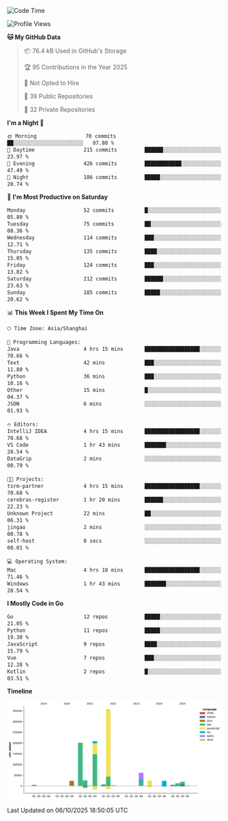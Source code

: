<!--START_SECTION:waka-->
![Code Time](http://img.shields.io/badge/Code%20Time-4%2C475%20hrs%2055%20mins-blue)

![Profile Views](http://img.shields.io/badge/Profile%20Views-0-blue)

**🐱 My GitHub Data** 

> 📦 76.4 kB Used in GitHub's Storage 
 > 
> 🏆 95 Contributions in the Year 2025
 > 
> 🚫 Not Opted to Hire
 > 
> 📜 39 Public Repositories 
 > 
> 🔑 32 Private Repositories 
 > 
**I'm a Night 🦉** 

```text
🌞 Morning                70 commits          ██░░░░░░░░░░░░░░░░░░░░░░░   07.80 % 
🌆 Daytime                215 commits         ██████░░░░░░░░░░░░░░░░░░░   23.97 % 
🌃 Evening                426 commits         ████████████░░░░░░░░░░░░░   47.49 % 
🌙 Night                  186 commits         █████░░░░░░░░░░░░░░░░░░░░   20.74 % 
```
📅 **I'm Most Productive on Saturday** 

```text
Monday                   52 commits          █░░░░░░░░░░░░░░░░░░░░░░░░   05.80 % 
Tuesday                  75 commits          ██░░░░░░░░░░░░░░░░░░░░░░░   08.36 % 
Wednesday                114 commits         ███░░░░░░░░░░░░░░░░░░░░░░   12.71 % 
Thursday                 135 commits         ████░░░░░░░░░░░░░░░░░░░░░   15.05 % 
Friday                   124 commits         ███░░░░░░░░░░░░░░░░░░░░░░   13.82 % 
Saturday                 212 commits         ██████░░░░░░░░░░░░░░░░░░░   23.63 % 
Sunday                   185 commits         █████░░░░░░░░░░░░░░░░░░░░   20.62 % 
```


📊 **This Week I Spent My Time On** 

```text
🕑︎ Time Zone: Asia/Shanghai

💬 Programming Languages: 
Java                     4 hrs 15 mins       ██████████████████░░░░░░░   70.66 % 
Text                     42 mins             ███░░░░░░░░░░░░░░░░░░░░░░   11.80 % 
Python                   36 mins             ███░░░░░░░░░░░░░░░░░░░░░░   10.16 % 
Other                    15 mins             █░░░░░░░░░░░░░░░░░░░░░░░░   04.37 % 
JSON                     6 mins              ░░░░░░░░░░░░░░░░░░░░░░░░░   01.93 % 

🔥 Editors: 
IntelliJ IDEA            4 hrs 15 mins       ██████████████████░░░░░░░   70.68 % 
VS Code                  1 hr 43 mins        ███████░░░░░░░░░░░░░░░░░░   28.54 % 
DataGrip                 2 mins              ░░░░░░░░░░░░░░░░░░░░░░░░░   00.79 % 

🐱‍💻 Projects: 
tsrm-partner             4 hrs 15 mins       ██████████████████░░░░░░░   70.68 % 
cerebras-register        1 hr 20 mins        ██████░░░░░░░░░░░░░░░░░░░   22.23 % 
Unknown Project          22 mins             ██░░░░░░░░░░░░░░░░░░░░░░░   06.31 % 
jingao                   2 mins              ░░░░░░░░░░░░░░░░░░░░░░░░░   00.78 % 
self-host                0 secs              ░░░░░░░░░░░░░░░░░░░░░░░░░   00.01 % 

💻 Operating System: 
Mac                      4 hrs 18 mins       ██████████████████░░░░░░░   71.46 % 
Windows                  1 hr 43 mins        ███████░░░░░░░░░░░░░░░░░░   28.54 % 
```

**I Mostly Code in Go** 

```text
Go                       12 repos            █████░░░░░░░░░░░░░░░░░░░░   21.05 % 
Python                   11 repos            █████░░░░░░░░░░░░░░░░░░░░   19.30 % 
JavaScript               9 repos             ████░░░░░░░░░░░░░░░░░░░░░   15.79 % 
Vue                      7 repos             ███░░░░░░░░░░░░░░░░░░░░░░   12.28 % 
Kotlin                   2 repos             █░░░░░░░░░░░░░░░░░░░░░░░░   03.51 % 
```



**Timeline**

![Lines of Code chart](https://raw.githubusercontent.com/youtiaoguagua/youtiaoguagua/master/assets/bar_graph.png)


 Last Updated on 06/10/2025 18:50:05 UTC
<!--END_SECTION:waka-->